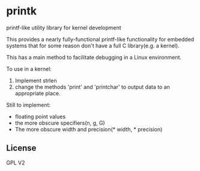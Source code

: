 # printk
printf-like utility library for kernel development

This provides a nearly fully-functional printf-like functionality
for embedded systems that for some reason don't have a full C
library(e.g. a kernel).

This has a main method to facilitate debugging in a Linux
environment.

To use in a kernel:

1. Implement strlen
2. change the methods 'print' and 'printchar' to output data
 to an appropriate place.

Still to implement:
- floating point values
- the more obscure specifiers(n, g, G)
- The more obscure width and precision(\* width, \* precision)

## License

GPL V2
